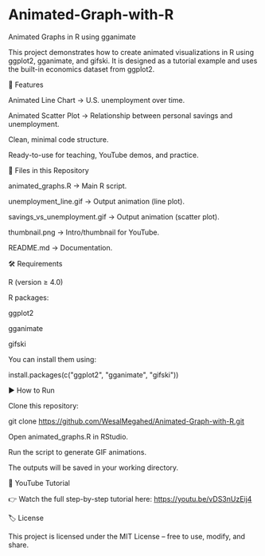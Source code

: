 # Animated-Graph-with-R
Animated Graphs in R using gganimate

This project demonstrates how to create animated visualizations in R using ggplot2, gganimate, and gifski.
It is designed as a tutorial example and uses the built-in economics dataset from ggplot2.

🚀 Features

Animated Line Chart → U.S. unemployment over time.

Animated Scatter Plot → Relationship between personal savings and unemployment.

Clean, minimal code structure.

Ready-to-use for teaching, YouTube demos, and practice.

📂 Files in this Repository

animated_graphs.R → Main R script.

unemployment_line.gif → Output animation (line plot).

savings_vs_unemployment.gif → Output animation (scatter plot).

thumbnail.png → Intro/thumbnail for YouTube.

README.md → Documentation.



🛠 Requirements

R (version ≥ 4.0)

R packages:

ggplot2

gganimate

gifski

You can install them using:

install.packages(c("ggplot2", "gganimate", "gifski"))

▶️ How to Run

Clone this repository:

git clone https://github.com/WesalMegahed/Animated-Graph-with-R.git


Open animated_graphs.R in RStudio.

Run the script to generate GIF animations.

The outputs will be saved in your working directory.

🎥 YouTube Tutorial

👉 Watch the full step-by-step tutorial here: https://youtu.be/vDS3nUzEij4 

🏷 License

This project is licensed under the MIT License – free to use, modify, and share.
